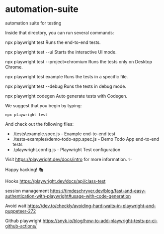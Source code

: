 # automation-suite
automation suite for testing


Inside that directory, you can run several commands:

  npx playwright test
    Runs the end-to-end tests.

  npx playwright test --ui
    Starts the interactive UI mode.

  npx playwright test --project=chromium
    Runs the tests only on Desktop Chrome.

  npx playwright test example
    Runs the tests in a specific file.

  npx playwright test --debug
    Runs the tests in debug mode.

  npx playwright codegen
    Auto generate tests with Codegen.

We suggest that you begin by typing:

    npx playwright test

And check out the following files:
  - .\tests\example.spec.js - Example end-to-end test
  - .\tests-examples\demo-todo-app.spec.js - Demo Todo App end-to-end tests
  - .\playwright.config.js - Playwright Test configuration

Visit https://playwright.dev/docs/intro for more information. ✨

Happy hacking! 🎭


Hooks
https://playwright.dev/docs/api/class-test

session management
https://timdeschryver.dev/blog/fast-and-easy-authentication-with-playwright#usage-with-code-generation

Avoid wait
https://dev.to/checkly/avoiding-hard-waits-in-playwright-and-puppeteer-272


Github playwright 
https://snyk.io/blog/how-to-add-playwright-tests-pr-ci-github-actions/
